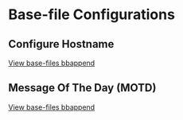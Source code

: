 # Base-file Configurations

## Configure Hostname

[View base-files bbappend](../../../yocto-meta-layers/meta-bare-metal-router/recipes-core/base-files/base-files_%25.bbappend)
                        
## Message Of The Day (MOTD)

[View base-files bbappend](../../yocto-meta-layers/meta-bare-metal-router/recipes-core/base-files/files/bmr-start-motd)


